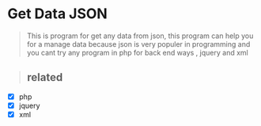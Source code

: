 # Get Data JSON
 > This is program for get any data from json, this program can help you for a manage data because json is very populer in programming and you cant try any program in php for back end ways , jquery and xml
 
 > ## related
 - [x] php 
 - [x] jquery
 - [x] xml
